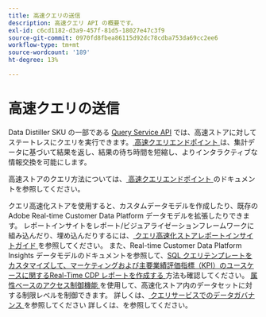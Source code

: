 ```yaml
---
title: 高速クエリの送信
description: 高速クエリ API の概要です。
exl-id: c6cd1182-d3a9-457f-81d5-18027e47c3f9
source-git-commit: 0970fd8fbea86115d92dc78cdba753da69cc2ee6
workflow-type: tm+mt
source-wordcount: '189'
ht-degree: 13%

---
```


# 高速クエリの送信

Data Distiller SKU の一部である [Query Service API](https://developer.adobe.com/experience-platform-apis/references/query-service/) では、高速ストアに対してステートレスにクエリを実行できます。[ 高速クエリエンドポイント ](https://developer.adobe.com/experience-platform-apis/references/query-service/#tag/Accelerated-Queries) は、集計データに基づいて結果を返し、結果の待ち時間を短縮し、よりインタラクティブな情報交換を可能にします。

高速ストアのクエリ方法については、[ 高速クエリエンドポイント ](../../api/accelerated-queries.md) のドキュメントを参照してください。

クエリ高速化ストアを使用すると、カスタムデータモデルを作成したり、既存のAdobe Real-time Customer Data Platform データモデルを拡張したりできます。 レポートインサイトをレポート/ビジュアライゼーションフレームワークに組み込んだり、埋め込んだりするには、[ クエリ高速化ストアレポートインサイトガイド ](./reporting-insights-data-model.md) を参照してください。 また、Real-time Customer Data Platform Insights データモデルのドキュメントを参照して、[SQL クエリテンプレートをカスタマイズして、マーケティングおよび主要業績評価指標（KPI）のユースケースに関するReal-Time CDP レポートを作成する ](../../../dashboards/data-models/cdp-insights-data-model-b2c.md) 方法も確認してください。 [ 属性ベースのアクセス制御機能 ](../../../access-control/abac/overview.md) を使用して、高速化ストア内のデータセットに対する制限レベルを制御できます。 詳しくは、[ クエリサービスでのデータガバナンス ](../../data-governance/overview.md#create-field-based-access-restrictions-on-accelerated-datasets) を参照してください
詳しくは、を参照してください。
